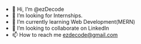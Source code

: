 - 👋 Hi, I’m @ezDecode
- 👀 I’m looking for Internships. 
- 🌱 I’m currently learning Web Development(MERN)
- 💞️ I’m looking to collaborate on LinkedIn
- 📫 How to reach me ezdecode@gmail.com

<!---
ezDecode/ezDecode is a ✨ special ✨ repository because its `README.md` (this file) appears on your GitHub profile.
You can click the Preview link to take a look at your changes.
--->
